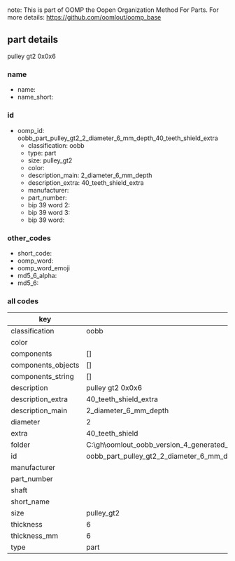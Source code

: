 #   

note: This is part of OOMP the Oopen Organization Method For Parts. For more details: https://github.com/oomlout/oomp_base

##  part details



pulley gt2 0x0x6

### name
* name: 
* name_short: 
### id
* oomp_id: oobb_part_pulley_gt2_2_diameter_6_mm_depth_40_teeth_shield_extra
  * classification: oobb
  * type: part
  * size: pulley_gt2
  * color: 
  * description_main: 2_diameter_6_mm_depth
  * description_extra: 40_teeth_shield_extra
  * manufacturer: 
  * part_number: 
  * bip 39 word 2: 
  * bip 39 word 3: 
  * bip 39 word: 

### other_codes
* short_code: 
* oomp_word: 
* oomp_word_emoji 
* md5_6_alpha: 
* md5_6: 









### all codes 
| key | value |  
| --- | --- |  
| classification | oobb |  
| color |  |  
| components | [] |  
| components_objects | [] |  
| components_string | [] |  
| description | pulley gt2 0x0x6 |  
| description_extra | 40_teeth_shield_extra |  
| description_main | 2_diameter_6_mm_depth |  
| diameter | 2 |  
| extra | 40_teeth_shield |  
| folder | C:\gh\oomlout_oobb_version_4_generated_parts\things\oobb_part_pulley_gt2_2_diameter_6_mm_depth_40_teeth_shield_extra |  
| id | oobb_part_pulley_gt2_2_diameter_6_mm_depth_40_teeth_shield_extra |  
| manufacturer |  |  
| part_number |  |  
| shaft |  |  
| short_name |  |  
| size | pulley_gt2 |  
| thickness | 6 |  
| thickness_mm | 6 |  
| type | part |  
